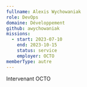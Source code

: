 ```yaml
---
fullname: Alexis Wychowaniak
role: DevOps
domaine: Développement
github: awychowaniak
missions:
  - start: 2023-07-10
    end: 2023-10-15
    status: service
    employer: OCTO
memberType: autre
---
```


Intervenant OCTO
